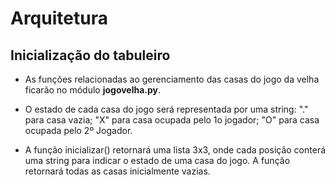 # Arquitetura

## Inicialização do tabuleiro

* As funções relacionadas ao gerenciamento das casas do jogo da velha
ficarão
no módulo **jogovelha.py**.

* O estado de cada casa do jogo será representada por uma string: "."
para casa
vazia; "X" para casa ocupada pelo 1o jogador; "O" para casa ocupada
pelo 2º Jogador.

* A função inicializar() retornará uma lista 3x3, onde cada posição
conterá uma string para indicar o estado de uma casa do jogo. A função
retornará todas as casas inicialmente vazias.
